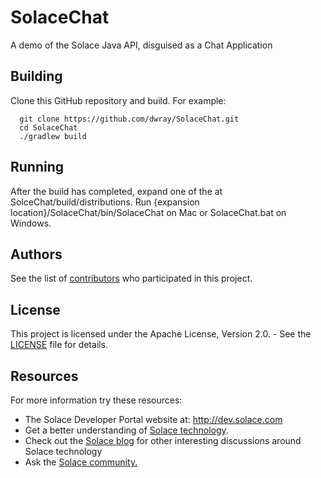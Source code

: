 # SolaceChat
A demo of the Solace Java API, disguised as a Chat Application

## Building

Clone this GitHub repository and build. For example:

```
  git clone https://github.com/dwray/SolaceChat.git
  cd SolaceChat
  ./gradlew build
```

## Running

After the build has completed, expand one of the at SolceChat/build/distributions.
Run {expansion location}/SolaceChat/bin/SolaceChat on Mac or SolaceChat.bat on Windows.

## Authors

See the list of [contributors](https://github.com/SolaceSamples/solace-samples-template/contributors) who participated in this project.

## License

This project is licensed under the Apache License, Version 2.0. - See the [LICENSE](LICENSE) file for details.

## Resources

For more information try these resources:

- The Solace Developer Portal website at: http://dev.solace.com
- Get a better understanding of [Solace technology](http://dev.solace.com/tech/).
- Check out the [Solace blog](http://dev.solace.com/blog/) for other interesting discussions around Solace technology
- Ask the [Solace community.](http://dev.solace.com/community/)
